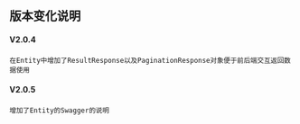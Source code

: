 ## 版本变化说明


#### V2.0.4
    在Entity中增加了ResultResponse以及PaginationResponse对象便于前后端交互返回数据使用
    
#### V2.0.5
    增加了Entity的Swagger的说明